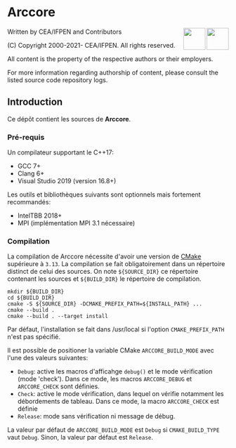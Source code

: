 ﻿[//]: <> (Comment: -*- coding: utf-8-with-signature -*-)

# Arccore

<img src="https://www.cea.fr/PublishingImages/cea.jpg" height="50" align="right" />
<img src="https://www.ifpenergiesnouvelles.fr/sites/ifpen.fr/files/logo_ifpen_2.jpg" height="50" align="right"/>

Written by CEA/IFPEN and Contributors

(C) Copyright 2000-2021- CEA/IFPEN. All rights reserved.

All content is the property of the respective authors or their employers.

For more information regarding authorship of content, please consult the listed source code repository logs.

## Introduction

Ce dépôt contient les sources de **Arccore**.

### Pré-requis

Un compilateur supportant le C++17:

- GCC 7+
- Clang 6+
- Visual Studio 2019 (version 16.8+)

Les outils et bibliothèques suivants sont optionnels mais fortement recommandés:

- IntelTBB 2018+
- MPI (implémentation MPI 3.1 nécessaire)

### Compilation

La compilation de Arccore nécessite d'avoir une version de
 [CMake](https://cmake.org) supérieure à `3.13`. La compilation se
 fait obligatoirement dans un répertoire distinct de celui des
 sources. On note `${SOURCE_DIR}` ce répertoire contenant les sources
 et `${BUILD_DIR}` le répertoire de compilation.

~~~{.sh}
mkdir ${BUILD_DIR}
cd ${BUILD_DIR}
cmake -S ${SOURCE_DIR} -DCMAKE_PREFIX_PATH=${INSTALL_PATH} ...
cmake --build .
cmake --build . --target install
~~~

Par défaut, l'installation se fait dans /usr/local si l'option `CMAKE_PREFIX_PATH` n'est
pas spécifié.

Il est possible de positioner la variable CMake `ARCCORE_BUILD_MODE`
avec l'une des valeurs suivantes:

- `Debug`: active les macros d'afficahge `debug()` et le mode
  vérification (mode 'check'). Dans ce mode, les macros
  `ARCCORE_DEBUG` et `ARCCORE_CHECK` sont définies.
- `Check`: active le mode vérification, dans lequel on vérifie
  notamment les débordements de tableau. Dans ce mode, la macro
  `ARCCORE_CHECK` est définie
- `Release`: mode sans vérification ni message de débug.

La valeur par défaut de `ARCCORE_BUILD_MODE` est `Debug` si
`CMAKE_BUILD_TYPE` vaut `Debug`. Sinon, la valeur par défaut est
`Release`.
